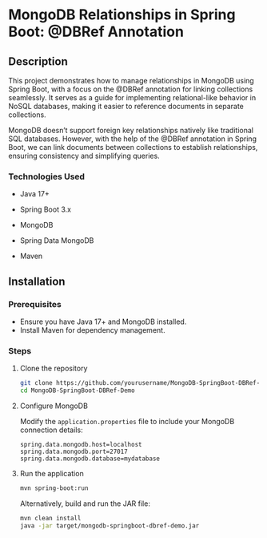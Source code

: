 # MongoDB Relationships in Spring Boot: @DBRef Annotation

## Description
This project demonstrates how to manage relationships in MongoDB using Spring Boot, with a focus on the @DBRef annotation for linking collections seamlessly. It serves as a guide for implementing relational-like behavior in NoSQL databases, making it easier to reference documents in separate collections.

MongoDB doesn’t support foreign key relationships natively like traditional SQL databases. However, with the help of the @DBRef annotation in Spring Boot, we can link documents between collections to establish relationships, ensuring consistency and simplifying queries.

### Technologies Used
- Java 17+

- Spring Boot 3.x

- MongoDB

- Spring Data MongoDB

- Maven


## Installation

### Prerequisites
- Ensure you have Java 17+ and MongoDB installed.
- Install Maven for dependency management.


### Steps

1. Clone the repository

   ```bash
   git clone https://github.com/yourusername/MongoDB-SpringBoot-DBRef-Demo.git
   cd MongoDB-SpringBoot-DBRef-Demo
   ```

2. Configure MongoDB

   Modify the `application.properties` file to include your MongoDB connection details:

   ```properties
   spring.data.mongodb.host=localhost
   spring.data.mongodb.port=27017
   spring.data.mongodb.database=mydatabase
   ```

3. Run the application

   ```bash
   mvn spring-boot:run
   ```

   Alternatively, build and run the JAR file:

   ```bash
   mvn clean install
   java -jar target/mongodb-springboot-dbref-demo.jar
   ```

